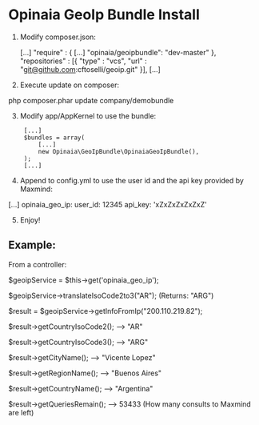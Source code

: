 Opinaia GeoIp Bundle Install
============================

1) Modify composer.json:

    [...]
    "require" : {
        [...]
        "opinaia/geoipbundle": "dev-master"
    },
    "repositories" : [{
        "type" : "vcs",
        "url" : "git@github.com:cftoselli/geoip.git"
    }],
    [...]


2) Execute update on composer:

php composer.phar update company/demobundle


3) Modify app/AppKernel to use the bundle:

        [...]
        $bundles = array(
            [...]
            new Opinaia\GeoIpBundle\OpinaiaGeoIpBundle(),
        );
        [...]

4) Append to config.yml to use the user id and the api key provided by Maxmind:

[...]
opinaia_geo_ip:
    user_id: 12345
    api_key: 'xZxZxZxZxZxZ'

5) Enjoy!

Example:
--------

From a controller:

$geoipService = $this->get('opinaia_geo_ip');

$geoipService->translateIsoCode2to3("AR");
(Returns: "ARG")

$result = $geoipService->getInfoFromIp("200.110.219.82");

$result->getCountryIsoCode2();  --> "AR"

$result->getCountryIsoCode3();  --> "ARG"

$result->getCityName();         --> "Vicente Lopez"

$result->getRegionName();       --> "Buenos Aires"

$result->getCountryName();      --> "Argentina"

$result->getQueriesRemain();    --> 53433 (How many consults to Maxmind are left)
